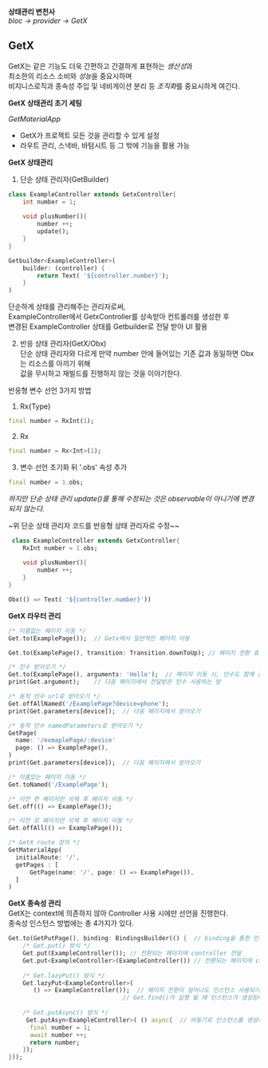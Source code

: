**상태관리 변천사**   
*bloc -> provider -> GetX*

## GetX
GetX는 같은 기능도 더욱 간편하고 간결하게 표현하는 *생산성*과   
최소한의 리소스 소비와 *성능*을 중요시하며   
비지니스로직과 종속성 주입 및 네비게이션 분리 등 *조직화*를 중요시하게 여긴다.   

__GetX 상태관리 초기 세팅__   

*GetMaterialApp*   
- GetX가 프로젝트 모든 것을 관리할 수 있게 설정   
- 라우트 관리, 스낵바, 바텀시트 등 그 밖에 기능을 활용 가능   
   
   
__GetX 상태관리__   
1. 단순 상태 관리자(GetBuilder)   
```dart
class ExampleController extends GetxController{
	int number = 1;
	
	void plusNumber(){
		number ++;
		update();
	}
}

Getbuilder<ExampleController>(
	builder: (controller) {
		return Text( '${controller.number}');
	}
)
```

단순하게 상태를 관리해주는 관리자로써,   
ExampleController에서 GetxController를 상속받아 컨트롤러를 생성한 후      
변경된 ExampleController 상태를 Getbuilder로 전달 받아 UI 활용   
   
   
2. 반응 상태 관리자(GetX/Obx)   
단순 상태 관리자와 다르게 만약 number 안에 들어있는 기존 값과 동일하면 Obx는 리소스를 아끼기 위해   
값을 무시하고 재빌드를 진행하지 않는 것을 이야기한다.
     
반응형 변수 선언 3가지 방법
1. Rx{Type}
```dart
final number = RxInt(1);
```
2. Rx<Type>
```dart
final number = Rx<Int>(1);
```
3. 변수 선언 초기화 뒤 '.obs' 속성 추가
```dart
final number = 1.obs;
```

*하지만 단순 상태 관리 update()를 통해 수정되는 것은 observable이 아니기에 변경되지 않는다.*
         
~위 단순 상태 관리자 코드를 반응형 상태 관리자로 수정~~
```dart
 class ExampleController extends GetxController{
	RxInt number = 1.obs;
	
	void plusNumber(){
		number ++;
	}
}

Obx(() => Text( '${controller.number}'))
```
     

__GetX 라우터 관리__
  ```dart
/* 이름없는 페이지 이동 */
Get.to(ExamplePage());	// Getx에서 일반적인 페이지 이동

Get.to(ExamplePage(), transition: Transition.downToUp);	// 페이지 전환 효과를 이용한 페이지 이동

/* 인수 받아오기 */
Get.to(ExamplePage(), arguments: 'Hello');	// 페이지 이동 시, 인수도 함께 전달
print(Get.argument); 	// 다음 페이지에서 전달받은 인수 사용하는 방

/* 동적 인수 url로 받아오기 */
Get.offAllNamed('/ExamplePage?device=phone');
print(Get.parameters[device]);	// 다음 페이지에서 받아오기

/* 동적 인수 namedParameters로 받아오기 */
GetPage(
	name: '/exmaplePage/:device'
	page: () => ExamplePage(), 
)
print(Get.parameters[device]);	// 다음 페이지에서 받아오기

/* 이름있는 페이지 이동 */
Get.toNamed('/ExamplePage');

/* 이전 한 페이지만 삭제 후 페이지 이동 */
Get.off(() => ExamplePage());

/* 이전 모 페이지만 삭제 후 페이지 이동 */
Get.offAll(() => ExamplePage());

/* GetX route 정의 */
GetMaterialApp(
	initialRoute: '/',
	getPages : [
		GetPage(name: '/', page: () => ExamplePage()),
	]
)
``` 

__GetX 종속성 관리__   
GetX는 context에 의존하지 않아 Controller 사용 시에만 선언을 진행한다.   
종속성 인스턴스 방법에는 총 4가지가 있다.   

``` dart
Get.to(GetPutPage(), binding: BindingsBuilder(() {	// binding을 통한 인스턴스 전달 
	/* Get.put() 방식 */
	Get.put(ExampleController()); // 전환되는 페이지에 controller 전달 
	Get.put<ExampleController>(ExampleController())	// 전환되는 페이지에 controller 전달
	
	/* Get.lazyPut() 방식 */
	Get.lazyPut<ExampleController>(
       () => ExampleController());	// 페이지 전환이 일어나도 인스턴스 사용되기 전까지는 생성되지 않는다. 
       							// Get.find()가 실행 될 때 인스턴스가 생성된다.
       							
	/* Get.putAsync() 방식 */
     Get.putAsyn<ExampleController>( () async{	// 비동기로 인스턴스를 생성하기 원할 때 사용
	  final number = 1;
	  await number ++;
	  return number;
	});
}));

``` 
